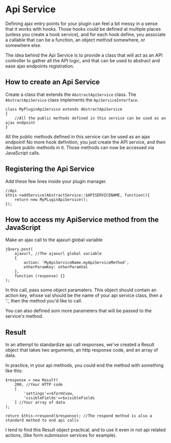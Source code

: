 # Api Service

Defining ajax entry points for your plugin can feel a bit messy in a sense that it works with hooks. Those hooks could be defined at multiple places (unless you create a hook service), and for each hook define, you associate a callable that can be a function, an object method somewhere, or somewhere else.

The idea behind the Api Service is to provide a class that will act as an API controller to gather all the API logic, and that can be used to abstract and ease ajax endpoints registration.

## How to create an Api Service
Create a class that extends the `AbstractApiService` class. The `AbstractApiService` class implements the `ApiServiceInterface`.

```
class MyPluginApiService extends AbstractApiService
{
	//All the public methods defined in this service can be used as an ajax endpoint
}
```
All the public methods defined in this service can be used as an ajax endpoint! No more hook definition, you just create the API service, and then declare public methods in it. Those methods can now be accessed via JavaScript calls.

## Registering the Api Service
Add these few lines inside your plugin manager.

```
//Api
$this->addService(AbstractService::$APISERVICENAME, function(){
    return new MyPLuginApiService();
});
```

## How to access my ApiService method from the JavaScript

Make an ajax call to the ajaxurl global variable

```
jQuery.post(
	ajaxurl, //The ajaxurl global variable
	{ 
		action: 'MyApiServiceName.myApiServiceMethod', 
		otherParamKey: otherParamVal
	}, 
	function (response) {}
);
```

In this call, pass some object paramaters. This object should contain an action key, whose val should be the name of your api service class, then a '.', then the method you'd like to call. 

You can also defined som more parameters that will be passed to the service's method.

## Result

In an attempt to standardize api call responses, we've created a Result object that takes two arguments, an http response code, and an array of data.

In practice, in your api methods, you could end the method with something like this:

```
$response = new Result(
	200, //Your HTTP code
	[ 
    	'settings'=>$formView,
    	'visibleFields'=>$visibleFields
	] //Your array of data
);

return $this->respond($response); //The respond method is also a standard method to end api calls
```

I tend to find this Result object practical, and to use it even in not api related actions, (like form submission services for example).
